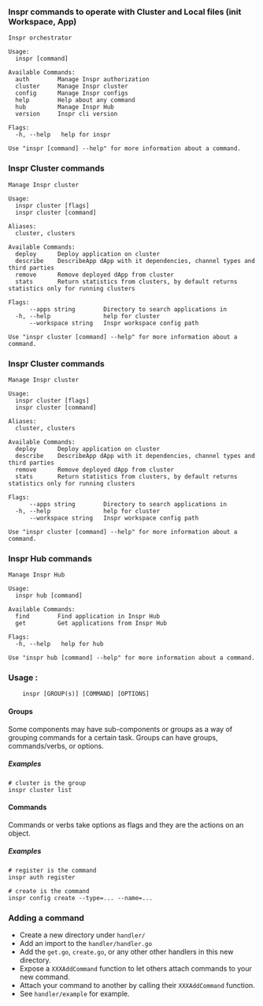 ### Inspr commands to operate with Cluster and Local files (init Workspace, App)
```
Inspr orchestrator

Usage:
  inspr [command]

Available Commands:
  auth        Manage Inspr authorization
  cluster     Manage Inspr cluster
  config      Manage Inspr configs
  help        Help about any command
  hub         Manage Inspr Hub
  version     Inspr cli version

Flags:
  -h, --help   help for inspr

Use "inspr [command] --help" for more information about a command.

```
### Inspr Cluster commands
```
Manage Inspr cluster

Usage:
  inspr cluster [flags]
  inspr cluster [command]

Aliases:
  cluster, clusters

Available Commands:
  deploy      Deploy application on cluster
  describe    DescribeApp dApp with it dependencies, channel types and third parties
  remove      Remove deployed dApp from cluster
  stats       Return statistics from clusters, by default returns statistics only for running clusters

Flags:
      --apps string        Directory to search applications in
  -h, --help               help for cluster
      --workspace string   Inspr workspace config path

Use "inspr cluster [command] --help" for more information about a command.

```

### Inspr Cluster commands
```
Manage Inspr cluster

Usage:
  inspr cluster [flags]
  inspr cluster [command]

Aliases:
  cluster, clusters

Available Commands:
  deploy      Deploy application on cluster
  describe    DescribeApp dApp with it dependencies, channel types and third parties
  remove      Remove deployed dApp from cluster
  stats       Return statistics from clusters, by default returns statistics only for running clusters

Flags:
      --apps string        Directory to search applications in
  -h, --help               help for cluster
      --workspace string   Inspr workspace config path

Use "inspr cluster [command] --help" for more information about a command.

```

### Inspr Hub commands
```
Manage Inspr Hub

Usage:
  inspr hub [command]

Available Commands:
  find        Find application in Inspr Hub
  get         Get applications from Inspr Hub

Flags:
  -h, --help   help for hub

Use "inspr hub [command] --help" for more information about a command.

```

### Usage :
```
    inspr [GROUP(s)] [COMMAND] [OPTIONS]
```
#### Groups

Some components may have sub-components or groups as a way of grouping
commands for a certain task. Groups can have groups, commands/verbs, or options.

##### Examples

```
# cluster is the group
inspr cluster list
```

#### Commands

Commands or verbs take options as flags and they are the actions on an object.

##### Examples

```
# register is the command
inspr auth register

# create is the command
inspr config create --type=... --name=...
```
### Adding a command

* Create a new directory under `handler/`
* Add an import to the `handler/handler.go`
* Add the `get.go`, `create.go`, or any other other handlers in this new
  directory.
* Expose a `XXXAddCommand` function to let others attach commands to your new
  command.
* Attach your command to another by calling their `XXXAddCommand` function.
* See `handler/example` for example.
